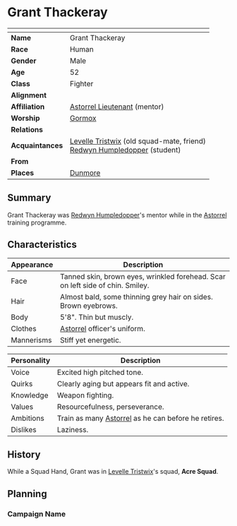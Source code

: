 # Grant Thackeray

| []() | |
| --- | --- |
| **Name** | Grant Thackeray |
| **Race** | Human |
| **Gender** | Male |
| **Age** | 52 |
| **Class** | Fighter |
| **Alignment** | |
| **Affiliation** | [Astorrel Lieutenant](../civilisations/kingdom-of-astor/organisations/astorrel/ranks/5-lieutenant.md) (mentor) |
| **Worship** | [Gormox](../gods/gods/gormox.md) |
| **Relations** | |
| **Acquaintances** | [Levelle Tristwix](levelle-tristwix.md) (old squad-mate, friend)<br />[Redwyn Humpledopper](redywn-humpledopper.md) (student) |
| **From** | |
| **Places** | [Dunmore](../civilisations/kingdom-of-astor/settlements/dunmore.md) |

## Summary

Grant Thackeray was [Redwyn Humpledopper](redywn-humpledopper.md)'s mentor while in the [Astorrel](../civilisations/kingdom-of-astor/organisations/astorrel/README.md) training programme.

## Characteristics

| Appearance | Description |
| --- | --- |
| Face | Tanned skin, brown eyes, wrinkled forehead. Scar on left side of chin. Smiley. |
| Hair | Almost bald, some thinning grey hair on sides. Brown eyebrows. |
| Body | 5'8". Thin but muscly. |
| Clothes | [Astorrel](../civilisations/kingdom-of-astor/organisations/astorrel/README.md) officer's uniform. |
| Mannerisms | Stiff yet energetic. |

| Personality | Description |
| --- | --- |
| Voice | Excited high pitched tone. |
| Quirks | Clearly aging but appears fit and active. |
| Knowledge | Weapon fighting. |
| Values | Resourcefulness, perseverance. |
| Ambitions | Train as many [Astorrel](../civilisations/kingdom-of-astor/organisations/astorrel/README.md) as he can before he retires. |
| Dislikes | Laziness. |

## History

While a Squad Hand, Grant was in [Levelle Tristwix](levelle-tristwix.md)'s squad, **Acre Squad**.

## Planning

### Campaign Name
